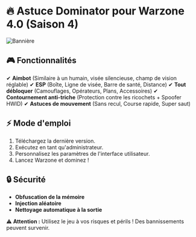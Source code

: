 # 🔥 Astuce Dominator pour Warzone 4.0 (Saison 4)

![Bannière](https://github.com/heyilljas7/WarzoneExternalCheat/assets/170230554/fe430c67-6d11-4bdb-80cd-7e947a7abd9c)

## 🎮 Fonctionnalités
✔ **Aimbot** (Similaire à un humain, visée silencieuse, champ de vision réglable)
✔ **ESP** (Boîte, Ligne de visée, Barre de santé, Distance)
✔ **Tout débloquer** (Camouflages, Opérateurs, Plans, Accessoires)
✔ **Contournement anti-triche** (Protection contre les ricochets + Spoofer HWID)
✔ **Astuces de mouvement** (Sans recul, Course rapide, Super saut)

## ⚡ Mode d'emploi
1. Téléchargez la dernière version. 
2. Exécutez en tant qu'administrateur. 
3. Personnalisez les paramètres de l'interface utilisateur. 
4. Lancez Warzone et dominez ! 

## 🔒 Sécurité
- **Obfuscation de la mémoire**
- **Injection aléatoire**
- **Nettoyage automatique à la sortie**

⚠ **Attention :** Utilisez le jeu à vos risques et périls ! Des bannissements peuvent survenir.